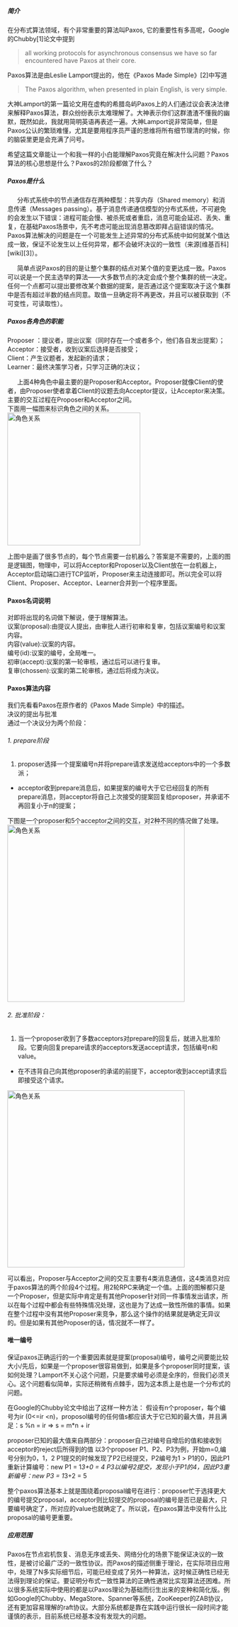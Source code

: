 ##### 简介
在分布式算法领域，有个非常重要的算法叫Paxos, 它的重要性有多高呢，Google的Chubby[1]论文中提到    

>all working protocols for asynchronous consensus we have so far encountered have Paxos at their core.    

Paxos算法是由Leslie Lamport提出的，他在《Paxos Made Simple》[2]中写道
>The Paxos algorithm, when presented in plain English, is very simple.    

大神Lamport的第一篇论文用在虚构的希腊岛屿Paxos上的人们通过议会表决法律来解释Paxos算法，群众纷纷表示太难理解了。大神表示你们这群渣渣不懂我的幽默，既然如此，我就用简明英语再表述一遍。大神Lamport说非常简单，但是Paxos公认的繁琐难懂，尤其是要用程序员严谨的思维将所有细节理清的时候，你的脑袋里更是会充满了问号。 

希望这篇文章能让一个和我一样的小白能理解Paxos究竟在解决什么问题？Paxos算法的核心思想是什么？Paxos的2阶段都做了什么？

##### Paxos是什么  
&ensp; &ensp; 分布式系统中的节点通信存在两种模型：共享内存（Shared memory）和消息传递（Messages passing）。基于消息传递通信模型的分布式系统，不可避免的会发生以下错误：进程可能会慢、被杀死或者重启，消息可能会延迟、丢失、重复，在基础Paxos场景中，先不考虑可能出现消息篡改即拜占庭错误的情况。Paxos算法解决的问题是在一个可能发生上述异常的分布式系统中如何就某个值达成一致，保证不论发生以上任何异常，都不会破坏决议的一致性（来源[维基百科] [wiki][3]）。   

[wiki]: https://zh.wikipedia.org/wiki/Paxos%E7%AE%97%E6%B3%95  (维基百科)

&ensp; &ensp; 简单点说Paxos的目的是让整个集群的结点对某个值的变更达成一致。Paxos可以说是一个民主选举的算法——大多数节点的决定会成个整个集群的统一决定。任何一个点都可以提出要修改某个数据的提案，是否通过这个提案取决于这个集群中是否有超过半数的结点同意。取值一旦确定将不再更改，并且可以被获取到（不可变性，可读取性）。  


##### Paxos各角色的职能
Proposer ：提议者，提出议案（同时存在一个或者多个，他们各自发出提案）；  
Acceptor：接受者，收到议案后选择是否接受；  
Client：产生议题者，发起新的请求；     
Learner：最终决策学习者，只学习正确的决议；   

&ensp; &ensp; 上面4种角色中最主要的是Proposer和Acceptor。Proposer就像Client的使者，由Proposer使者拿着Client的议题去向Acceptor提议，让Acceptor来决策。主要的交互过程在Proposer和Acceptor之间。  
下面用一幅图来标识角色之间的关系。  
<img src="file:////Users/linux/workspace/git/yonddream/learn/paxos/relationship.png" width = "300" alt="角色关系" align=center />    

上图中是画了很多节点的，每个节点需要一台机器么？答案是不需要的，上面的图是逻辑图，物理中，可以将Acceptor和Proposer以及Client放在一台机器上，Acceptor启动端口进行TCP监听，Proposer来主动连接即可。所以完全可以将Client、Proposer、Acceptor、Learner合并到一个程序里面。     

#### Paxos名词说明
对即将出现的名词做下解说，便于理解算法。  
议案(proposal):由提议人提出，由审批人进行初审和复审，包括议案编号和议案内容。  
内容(value):议案的内容。  
编号(id):议案的编号，全局唯一。   
初审(accept):议案的第一轮审核，通过后可以进行复审。  
复审(chossen):议案的第二轮审核，通过后将成为决议。  

#### Paxos算法内容
我们先看看Paxos在原作者的《Paxos Made Simple》中的描述。  
决议的提出与批准  
通过一个决议分为两个阶段：  

###### 1. prepare阶段  
1. proposer选择一个提案编号n并将prepare请求发送给acceptors中的一个多数派；
* acceptor收到prepare消息后，如果提案的编号大于它已经回复的所有prepare消息，则acceptor将自己上次接受的提案回复给proposer，并承诺不再回复小于n的提案；  

下图是一个proposer和5个acceptor之间的交互，对2种不同的情况做了处理。    
<img src="file:////Users/linux/workspace/git/yonddream/learn/paxos/prepare.png" width = "400" alt="角色关系" align=center />   


###### 2. 批准阶段：
1. 当一个proposer收到了多数acceptors对prepare的回复后，就进入批准阶段。它要向回复prepare请求的acceptors发送accept请求，包括编号n和value。    
* 在不违背自己向其他proposer的承诺的前提下，acceptor收到accept请求后即接受这个请求。  

<img src="file:////Users/linux/workspace/git/yonddream/learn/paxos/accept.png" width = "400" alt="角色关系" align=center /> 

可以看出，Proposer与Acceptor之间的交互主要有4类消息通信，这4类消息对应于paxos算法的两个阶段4个过程。用2轮RPC来确定一个值。上面的图解都只是一个Proposer，但是实际中肯定是有其他Proposer针对同一件事情发出请求，所以在每个过程中都会有些特殊情况处理，这也是为了达成一致性所做的事情。如果在整个过程中没有其他Proposer来竞争，那么这个操作的结果就是确定无异议的。但是如果有其他Proposer的话，情况就不一样了。  

#### 唯一编号
保证paxos正确运行的一个重要因素就是提案(proposal)编号，编号之间要能比较大小/先后，如果是一个proposer很容易做到，如果是多个proposer同时提案，该如何处理？Lamport不关心这个问题，只是要求编号必须是全序的，但我们必须关心。这个问题看似简单，实际还稍微有点棘手，因为这本质上是也是一个分布式的问题。  

在Google的Chubby论文中给出了这样一种方法：
假设有n个proposer，每个编号为ir (0<=ir <n)，proposol编号的任何值s都应该大于它已知的最大值，并且满足：s %n = ir => s = m*n + ir  

proposer已知的最大值来自两部分：proposer自己对编号自增后的值和接收到acceptor的reject后所得到的值
以3个proposer P1、P2、P3为例，开始m=0,编号分别为0，1，2
P1提交的时候发现了P2已经提交，P2编号为1 > P1的0，因此P1重新计算编号：new P1 = 1*3+0 = 4
P3以编号2提交，发现小于P1的4，因此P3重新编号：new P3 = 1*3+2 = 5
 
整个paxos算法基本上就是围绕着proposal编号在进行：proposer忙于选择更大的编号提交proposal，acceptor则比较提交的proposal的编号是否已是最大，只要编号确定了，所对应的value也就确定了。所以说，在paxos算法中没有什么比proposal的编号更重要。


##### 应用范围
Paxos在节点宕机恢复、消息无序或丢失、网络分化的场景下能保证决议的一致性，是被讨论最广泛的一致性协议。而Paxos的描述侧重于理论，在实际项目应用中，处理了N多实际细节后，可能已经变成了另外一种算法，这时候正确性已经无法得到理论的保证。要证明分布式一致性算法的正确性通常比实现算法还困难。所以很多系统实际中使用的都是以Paxos理论为基础而衍生出来的变种和简化版。例如Google的Chubby、MegaStore、Spanner等系统，ZooKeeper的ZAB协议，还有更加容易理解的raft协议。大部分系统都是靠在实践中运行很长一段时间才能谨慎的表示，目前系统已经基本没有发现大的问题。  